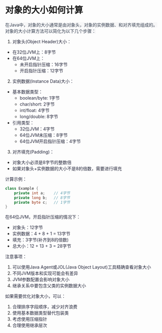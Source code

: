 # 对象的大小如何计算

<font style="color:rgb(55, 65, 81);background-color:rgb(247, 247, 248);">在Java中，对象的大小通常是由对象头，对象的实例数据、和对齐填充组成的。对象的大小计算方法可以简化为以下几个步骤：</font>

1. <font style="color:rgba(6, 8, 31, 0.88);">对象头(Object Header)大小：</font>

+ <font style="color:rgba(6, 8, 31, 0.88);">在32位JVM上：8字节</font>
+ <font style="color:rgba(6, 8, 31, 0.88);">在64位JVM上：</font>
  + <font style="color:rgba(6, 8, 31, 0.88);">未开启指针压缩：16字节</font>
  + <font style="color:rgba(6, 8, 31, 0.88);">开启指针压缩：12字节</font>

2. <font style="color:rgba(6, 8, 31, 0.88);">实例数据(Instance Data)大小：</font>

+ <font style="color:rgba(6, 8, 31, 0.88);">基本数据类型：</font>
  + <font style="color:rgba(6, 8, 31, 0.88);">boolean/byte: 1字节</font>
  + <font style="color:rgba(6, 8, 31, 0.88);">char/short: 2字节</font>
  + <font style="color:rgba(6, 8, 31, 0.88);">int/float: 4字节</font>
  + <font style="color:rgba(6, 8, 31, 0.88);">long/double: 8字节</font>
+ <font style="color:rgba(6, 8, 31, 0.88);">引用类型：</font>
  + <font style="color:rgba(6, 8, 31, 0.88);">32位JVM：4字节</font>
  + <font style="color:rgba(6, 8, 31, 0.88);">64位JVM未压缩：8字节</font>
  + <font style="color:rgba(6, 8, 31, 0.88);">64位JVM开启指针压缩：4字节</font>

3. <font style="color:rgba(6, 8, 31, 0.88);">对齐填充(Padding)：</font>

+ <font style="color:rgba(6, 8, 31, 0.88);">对象大小必须是8字节的整数倍</font>
+ <font style="color:rgba(6, 8, 31, 0.88);">如果对象头+实例数据的大小不是8的倍数，需要进行填充</font>

<font style="color:rgba(6, 8, 31, 0.88);">计算示例：</font>

```java
class Example {  
    private int a;    // 4字节  
    private long b;   // 8字节  
    private byte c;   // 1字节  
}
```

<font style="color:rgba(6, 8, 31, 0.88);">在64位JVM，开启指针压缩的情况下：</font>

+ <font style="color:rgba(6, 8, 31, 0.88);">对象头：12字节</font>
+ <font style="color:rgba(6, 8, 31, 0.88);">实例数据：4 + 8 + 1 = 13字节</font>
+ <font style="color:rgba(6, 8, 31, 0.88);">填充：3字节(补齐到8的倍数)</font>
+ <font style="color:rgba(6, 8, 31, 0.88);">总大小：12 + 13 + 3 = 28字节</font>

<font style="color:rgba(6, 8, 31, 0.88);">注意事项：</font>

1. <font style="color:rgba(6, 8, 31, 0.88);">可以使用Java Agent或JOL(Java Object Layout)工具精确查看对象大小</font>
2. <font style="color:rgba(6, 8, 31, 0.88);">不同JVM版本和实现可能会有差异</font>
3. <font style="color:rgba(6, 8, 31, 0.88);">JVM参数配置会影响对象大小</font>
4. <font style="color:rgba(6, 8, 31, 0.88);">继承关系中要包含父类的实例数据大小</font>

<font style="color:rgba(6, 8, 31, 0.88);">如果需要优化对象大小，可以：</font>

1. <font style="color:rgba(6, 8, 31, 0.88);">合理排序字段顺序，减少对齐浪费</font>
2. <font style="color:rgba(6, 8, 31, 0.88);">使用基本数据类型替代包装类</font>
3. <font style="color:rgba(6, 8, 31, 0.88);">考虑使用压缩指针</font>
4. <font style="color:rgba(6, 8, 31, 0.88);">合理使用继承层次</font>
